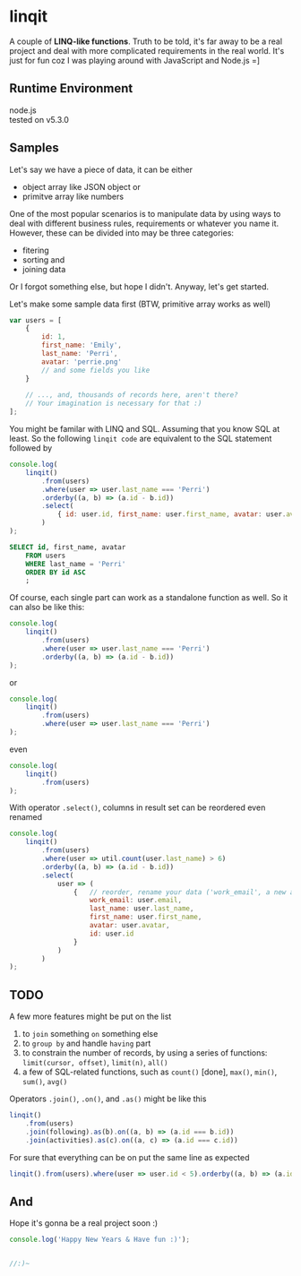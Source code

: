 # linqit
A couple of **LINQ-like functions**.
Truth to be told, it's far away to be a real project and deal with more complicated requirements in the real world.
It's just for fun coz I was playing around with JavaScript and Node.js =]


## Runtime Environment
node.js  
tested on v5.3.0


## Samples
Let's say we have a piece of data, it can be either
* object array like JSON object or
* primitve array like numbers

One of the most popular scenarios is to manipulate data by using ways to deal with different business rules, requirements or whatever you name it.
However, these can be divided into may be three categories:
* fitering
* sorting and
* joining data

Or I forgot something else, but hope I didn't. Anyway, let's get started.

Let's make some sample data first (BTW, primitive array works as well)
```javascript
var users = [
    {
        id: 1,
        first_name: 'Emily',
        last_name: 'Perri',
        avatar: 'perrie.png'
        // and some fields you like
    }
    
    // ..., and, thousands of records here, aren't there?
    // Your imagination is necessary for that :)
];
```

You might be familar with LINQ and SQL. Assuming that you know SQL at least.
So the following ``linqit code`` are equivalent to the SQL statement followed by
```javascript
console.log(
    linqit()
        .from(users)
        .where(user => user.last_name === 'Perri')
        .orderby((a, b) => (a.id - b.id))
        .select(
            { id: user.id, first_name: user.first_name, avatar: user.avatar }
        )
);
```

```sql
SELECT id, first_name, avatar
    FROM users
    WHERE last_name = 'Perri'
    ORDER BY id ASC
    ;
```


Of course, each single part can work as a standalone function as well. So it can also be like this:

```javascript
console.log(
    linqit()
        .from(users)
        .where(user => user.last_name === 'Perri')
        .orderby((a, b) => (a.id - b.id))
);
```
or
```javascript
console.log(
    linqit()
        .from(users)
        .where(user => user.last_name === 'Perri')
);
```
even
```javascript
console.log(
    linqit()
        .from(users)
);
```


With operator ``.select()``, columns in result set can be reordered even renamed

```javascript
console.log(
    linqit()
        .from(users)
        .where(user => util.count(user.last_name) > 6)
        .orderby((a, b) => (a.id - b.id))
        .select(
            user => (
                {   // reorder, rename your data ('work_email', a new alias given here, like SQL keyword AS)
                    work_email: user.email,
                    last_name: user.last_name,
                    first_name: user.first_name,
                    avatar: user.avatar,
                    id: user.id
                }
            )
        )
);
```


## TODO
A few more features might be put on the list

1. to ``join`` something ``on`` something else
2. to ``group by`` and handle ``having`` part
3. to constrain the number of records, by using a series of functions: ``limit(cursor, offset)``, ``limit(n)``, ``all()``
4. a few of SQL-related functions, such as ``count()`` [done], ``max()``, ``min()``, ``sum()``, ``avg()``

Operators ``.join()``, ``.on()``, and ``.as()`` might be like this
```javascript
linqit()
    .from(users)
    .join(following).as(b).on((a, b) => (a.id === b.id))
    .join(activities).as(c).on((a, c) => (a.id === c.id))
```


For sure that everything can be on put the same line as expected
```javascript
linqit().from(users).where(user => user.id < 5).orderby((a, b) => (a.id - b.id)).select(user => ({ id: user.id, first_name: user.first_name }));
```


## And
Hope it's gonna be a real project soon :)

```javascript
console.log('Happy New Years & Have fun :)');


//:)~
```


